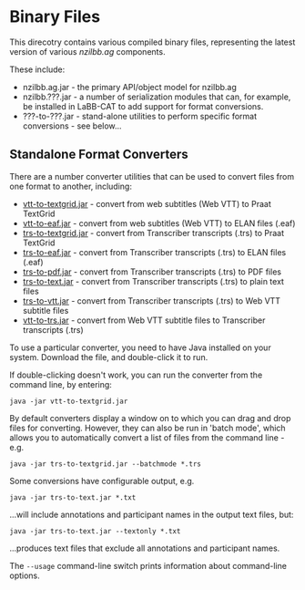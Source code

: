 # Binary Files

This direcotry contains various compiled binary files, representing the latest
version of various *nzilbb.ag* components.

These include:
* nzilbb.ag.jar - the primary API/object model for nzilbb.ag
* nzilbb.???.jar - a number of serialization modules that can, for example, be installed in
  LaBB-CAT to add support for format conversions.
* ???-to-???.jar - stand-alone utilities to perform specific format conversions - see below...

## Standalone Format Converters

There are a number converter utilities that can be used to convert files from one format
to another, including:

* [vtt-to-textgrid.jar](https://github.com/nzilbb/ag/blob/master/bin/vtt-to-textgrid.jar?raw=true) - convert from web subtitles (Web VTT) to Praat TextGrid
* [vtt-to-eaf.jar](https://github.com/nzilbb/ag/blob/master/bin/vtt-to-eaf.jar?raw=true) - convert from web subtitles (Web VTT) to ELAN files (.eaf)
* [trs-to-textgrid.jar](https://github.com/nzilbb/ag/blob/master/bin/trs-to-textgrid.jar?raw=true) - convert from Transcriber transcripts (.trs) to Praat TextGrid
* [trs-to-eaf.jar](https://github.com/nzilbb/ag/blob/master/bin/trs-to-eaf.jar?raw=true) - convert from Transcriber transcripts (.trs) to ELAN files (.eaf)
* [trs-to-pdf.jar](https://github.com/nzilbb/ag/blob/master/bin/trs-to-pdf.jar?raw=true) - convert from Transcriber transcripts (.trs) to PDF files
* [trs-to-text.jar](https://github.com/nzilbb/ag/blob/master/bin/trs-to-text.jar?raw=true) - convert from Transcriber transcripts (.trs) to plain text files
* [trs-to-vtt.jar](https://github.com/nzilbb/ag/blob/master/bin/trs-to-vtt.jar?raw=true) - convert from Transcriber transcripts (.trs) to Web VTT subtitle files
* [vtt-to-trs.jar](https://github.com/nzilbb/ag/blob/master/bin/vtt-to-trs.jar?raw=true) - convert from Web VTT subtitle files to Transcriber transcripts (.trs) 

To use a particular converter, you need to have Java installed on your
system. Download the file, and double-click it to run.

If double-clicking doesn't work, you can run the converter from the
command line, by entering:
```
java -jar vtt-to-textgrid.jar
```

By default converters display a window on to which you can drag and drop files for
converting. However, they can also be run in 'batch mode', which allows you to
automatically convert a list of files from the command line - e.g.

```
java -jar trs-to-textgrid.jar --batchmode *.trs
```

Some conversions have configurable output, e.g.

```
java -jar trs-to-text.jar *.txt
```

...will include annotations and participant names in the output text files, but:

```
java -jar trs-to-text.jar --textonly *.txt
```

...produces text files that exclude all annotations and participant names.

The `--usage` command-line switch prints information about command-line options.
